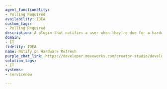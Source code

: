 ```yaml
---
agent_functionality:
- Polling Required
availability: IDEA
custom_tags:
- Polling Required
description: A plugin that notifies a user when they're due for a hardware refresh.
domain:
- IT
fidelity: IDEA
name: Notify on Hardware Refresh
purple_chat_link: https://developer.moveworks.com/creator-studio/developer-tools/purple-chat/?conversation=%7B%22startTimestamp%22%3A%2211%3A43+AM%22%2C%22messages%22%3A%5B%7B%22role%22%3A%22assistant%22%2C%22parts%22%3A%5B%7B%22richText%22%3A%22%3Cp%3EYour+laptop%2C+%3Cb%3EDell+XPS+15+%3C%2Fb%3Eis+due+for+a+hardware+refresh+based+on+our+3-year+policy.%3C%2Fp%3E%22%7D%2C%7B%22richText%22%3A%22%3Cb%3E%3Cp%3EHardware+Refresh+Options%3Cbr%3E%3C%2Fp%3E%3C%2Fb%3E%3Cbr%3E%3Cp%3ESelect+%3Cb%3EView+Hardware+Options%3C%2Fb%3E+to+explore+the+latest+models%2C+%3Cb%3ESchedule+Refresh+Date%3C%2Fb%3E+to+pick+a+convenient+refresh+date%2C+or+choose+%3Cb%3EAsk+Later%3C%2Fb%3E+if+you%27re+not+ready+yet.%3C%2Fp%3E%22%7D%2C%7B%22buttons%22%3A%5B%7B%22style%22%3A%22filled%22%2C%22buttonText%22%3A%22View+Hardware+Options%22%7D%2C%7B%22style%22%3A%22outlined%22%2C%22buttonText%22%3A%22Schedule+Refresh+Date%22%7D%2C%7B%22style%22%3A%22outlined%22%2C%22buttonText%22%3A%22Ask+Later%22%7D%5D%7D%5D%7D%2C%7B%22role%22%3A%22assistant%22%2C%22parts%22%3A%5B%7B%22richText%22%3A%22%3Cp%3EHere+are+the+available+models+for+your+refresh%3A%3Cbr%3E%3C%2Fp%3E%22%7D%2C%7B%22richText%22%3A%22%3Cb%3E%3Cp%3EModel+1%3A+Dell+XPS+17+-+High+Performance%3Cbr%3E%3C%2Fp%3E%3C%2Fb%3E%3Cbr%3E%3Cp%3EFeatures%3A+32GB+RAM%2C+1TB+SSD%2C+4K+Display%3Cbr%3EPrice%3A+%242%2C500%3Cbr%3E%3C%2Fp%3E%22%7D%2C%7B%22richText%22%3A%22%3Cb%3E%3Cp%3EModel+2%3A+MacBook+Pro+16+-+For+Designers%3Cbr%3E%3C%2Fp%3E%3C%2Fb%3E%3Cbr%3E%3Cp%3EFeatures%3A+32GB+RAM%2C+1TB+SSD%2C+Retina+Display%3Cbr%3EPrice%3A+%242%2C800%3Cbr%3E%3C%2Fp%3E%22%7D%2C%7B%22richText%22%3A%22%3Cb%3E%3Cp%3EModel+3%3A+Lenovo+ThinkPad+X1+-+Ultra+Portable%3Cbr%3E%3C%2Fp%3E%3C%2Fb%3E%3Cbr%3E%3Cp%3EFeatures%3A+16GB+RAM%2C+512GB+SSD%2C+FHD+Display%3Cbr%3EPrice%3A+%241%2C800%3Cbr%3E%3C%2Fp%3E%22%7D%5D%7D%2C%7B%22role%22%3A%22user%22%2C%22parts%22%3A%5B%7B%22richText%22%3A%22%3Cp%3EModel+2%3Cbr%3E%3C%2Fp%3E%22%7D%5D%7D%2C%7B%22role%22%3A%22assistant%22%2C%22parts%22%3A%5B%7B%22richText%22%3A%22%3Cp%3EYou%27ve+selected+the+%3Cb%3EMacBook+Pro+16+-+For+Designers%3C%2Fb%3E.%3Cbr%3E%3C%2Fp%3E%22%7D%2C%7B%22richText%22%3A%22%3Cb%3E%3Cp%3EPlease+confirm+your+hardware+refresh%3Cbr%3E%3C%2Fp%3E%3C%2Fb%3E%3Cbr%3E%3Cp%3E%3Cb%3ESelected+Model%3A%3C%2Fb%3E+MacBook+Pro+16%3Cbr%3E%3Cb%3EFeatures%3A%3C%2Fb%3E+32GB+RAM%2C+1TB+SSD%2C+Retina+Display%3C%2Fp%3E%22%7D%2C%7B%22buttons%22%3A%5B%7B%22style%22%3A%22filled%22%2C%22buttonText%22%3A%22Confirm+Refresh%22%7D%2C%7B%22style%22%3A%22outlined%22%2C%22buttonText%22%3A%22Choose+Again%22%7D%5D%7D%5D%7D%5D%7D
solution_tags:
- IT
systems:
- servicenow

---
```

